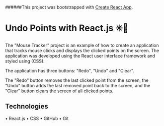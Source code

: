 ######This project was bootstrapped with [Create React App](https://github.com/facebook/create-react-app).

# Undo Points with React.js :eight_spoked_asterisk::repeat:

The "Mouse Tracker" project is an example of how to create an application that tracks mouse clicks and displays the clicked points on the screen. The application was developed using the React user interface framework and styled using (CSS).

The application has three buttons: "Redo", "Undo" and "Clear". 

The "Redo" button removes the last clicked point from the screen, 
the "Undo" button adds the last removed point back to the screen, 
and the "Clear" button clears the screen of all clicked points.

## Technologies

•	React.js
•	CSS
•	GitHub
•	Git

